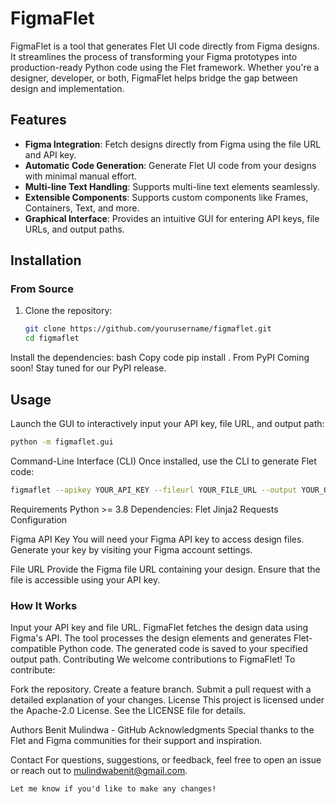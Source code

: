 # FigmaFlet

FigmaFlet is a tool that generates Flet UI code directly from Figma designs. It streamlines the process of transforming your Figma prototypes into production-ready Python code using the Flet framework. Whether you're a designer, developer, or both, FigmaFlet helps bridge the gap between design and implementation.

## Features

- **Figma Integration**: Fetch designs directly from Figma using the file URL and API key.
- **Automatic Code Generation**: Generate Flet UI code from your designs with minimal manual effort.
- **Multi-line Text Handling**: Supports multi-line text elements seamlessly.
- **Extensible Components**: Supports custom components like Frames, Containers, Text, and more.
- **Graphical Interface**: Provides an intuitive GUI for entering API keys, file URLs, and output paths.

## Installation

### From Source
1. Clone the repository:
   ```bash
   git clone https://github.com/yourusername/figmaflet.git
   cd figmaflet
Install the dependencies:
bash
Copy code
pip install .
From PyPI
Coming soon! Stay tuned for our PyPI release.

## Usage

Launch the GUI to interactively input your API key, file URL, and output path:

```bash
python -m figmaflet.gui
```

Command-Line Interface (CLI)
Once installed, use the CLI to generate Flet code:

```bash
figmaflet --apikey YOUR_API_KEY --fileurl YOUR_FILE_URL --output YOUR_OUTPUT_PATH
```



Requirements
Python >= 3.8
Dependencies:
Flet
Jinja2
Requests
Configuration

Figma API Key
You will need your Figma API key to access design files. Generate your key by visiting your Figma account settings.

File URL
Provide the Figma file URL containing your design. Ensure that the file is accessible using your API key.

### How It Works
Input your API key and file URL.
FigmaFlet fetches the design data using Figma's API.
The tool processes the design elements and generates Flet-compatible Python code.
The generated code is saved to your specified output path.
Contributing
We welcome contributions to FigmaFlet! To contribute:

Fork the repository.
Create a feature branch.
Submit a pull request with a detailed explanation of your changes.
License
This project is licensed under the Apache-2.0 License. See the LICENSE file for details.

Authors
Benit Mulindwa - GitHub
Acknowledgments
Special thanks to the Flet and Figma communities for their support and inspiration.

Contact
For questions, suggestions, or feedback, feel free to open an issue or reach out to mulindwabenit@gmail.com.

```vbnet
Let me know if you'd like to make any changes!
```
